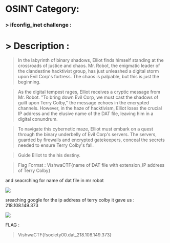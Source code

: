 # OSINT Category:

### > ifconfig_inet challenge :

# > Description :

> In the labyrinth of binary shadows, Elliot finds himself standing at the crossroads of justice and chaos. Mr. Robot, the enigmatic leader of the clandestine hacktivist group, has just unleashed a digital storm upon Evil Corp's fortress. The chaos is palpable, but this is just the beginning.

>As the digital tempest rages, Elliot receives a cryptic message from Mr. Robot. "To bring down Evil Corp, we must cast the shadows of guilt upon Terry Colby," the message echoes in the encrypted channels. However, in the haze of hacktivism, Elliot loses the crucial IP address and the elusive name of the DAT file, leaving him in a digital conundrum.

>To navigate this cybernetic maze, Elliot must embark on a quest through the binary underbelly of Evil Corp's servers. The servers, guarded by firewalls and encrypted gatekeepers, conceal the secrets needed to ensure Terry Colby's fall.

>Guide Elliot to the his destiny.

>Flag Format : VishwaCTF{name of DAT file with extension_IP address of Terry Colby}

and seacrching for name of dat file in mr robot

![](https://cdn.discordapp.com/attachments/1067452256686981161/1213938866126323762/Screen_Shot_2024-03-03_at_8.57.34_PM.png?ex=65f74bab&is=65e4d6ab&hm=504142ff9e768ac65046bf55184227655a46e0fa3d6a866c5d5ba7247a424f3d&)

sreaching google for the ip address of terry colby it gave us : 218.108.149.373

![](https://cdn.discordapp.com/attachments/1067452256686981161/1213938866474721340/Screen_Shot_2024-03-03_at_8.58.16_PM.png?ex=65f74bab&is=65e4d6ab&hm=b2893df7727b593b002a6ae46a65e3a8595c16c3f68a4ecf64de0ff6300b68aa&)

FLAG : 
> VishwaCTF{fsociety00.dat_218.108.149.373}
